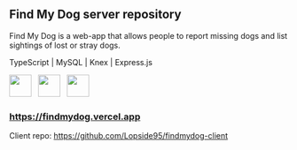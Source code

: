 ## Find My Dog server repository

Find My Dog is a web-app that allows people to report missing dogs and list sightings of lost or stray dogs.

TypeScript | MySQL | Knex | Express.js

<p>
  <img
      src="https://cdn.jsdelivr.net/gh/devicons/devicon@latest/icons/typescript/typescript-original.svg"
      width="40px"
      height="40px"
    />
  &nbsp;
  <img src="https://cdn.jsdelivr.net/gh/devicons/devicon@latest/icons/mysql/mysql-original.svg" 
      width="40px"
      height="40px"
    /> 
  &nbsp;
  <img src="https://cdn.jsdelivr.net/gh/devicons/devicon@latest/icons/knexjs/knexjs-original.svg" 
     width="40px"
     height="40px"
/>

</p>

### https://findmydog.vercel.app

Client repo: https://github.com/Lopside95/findmydog-client
